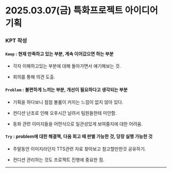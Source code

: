 # 2025.03.07(금) 특화프로젝트 아이디어 기획

### KPT 작성

#### `Keep` : 현재 만족하고 있는 부분, 계속 이어갔으면 하는 부분

- 각자 이해하고있는 부분에 대해 돌아가면서 얘기해보는 것.

- 회의를 통해 의견 도출.

#### `Problem` : 불편하게 느끼는 부분, 개선이 필요하다고 생각되는 부분

- 기획을 하다보니 점점 볼륨이 커지는 느낌이 없지 않아 있다.

- 컨디션 난조로 인해 오후시간 날려서 팀원들한테 미안함.

- 동화 관련 이미지들을 어떤식으로 일관성있게 보여줄지에 대한 어려움.

#### `Try` : problem에 대한 해결책, 다음 회고 때 판별 가능한 것, 당장 실행 가능한 것

- 주말동안 이미지라던지 TTS관련 자료 찾아보고 참고할만한것 공유하기.

- 컨디션 관리하는 것도 프로젝트 진행에 중요한 점. 

---